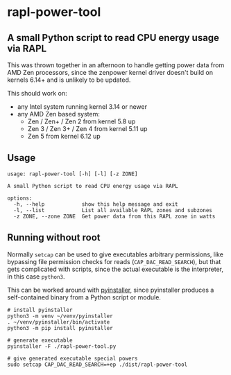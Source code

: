 # rapl-power-tool

## A small Python script to read CPU energy usage via RAPL

This was thrown together in an afternoon to handle getting power data from AMD Zen processors, since the zenpower kernel driver doesn't build on kernels 6.14+ and is unlikely to be updated.

This should work on:
- any Intel system running kernel 3.14 or newer
- any AMD Zen based system:
  - Zen / Zen+ / Zen 2 from kernel 5.8 up
  - Zen 3 / Zen 3+ / Zen 4 from kernel 5.11 up
  - Zen 5 from kernel 6.12 up

## Usage
```
usage: rapl-power-tool [-h] [-l] [-z ZONE]

A small Python script to read CPU energy usage via RAPL

options:
  -h, --help            show this help message and exit
  -l, --list            List all available RAPL zones and subzones
  -z ZONE, --zone ZONE  Get power data from this RAPL zone in watts
```

## Running without root

Normally `setcap` can be used to give executables arbitrary permissions, like bypassing file permission checks for reads (`CAP_DAC_READ_SEARCH`), but that gets complicated with scripts, since the actual executable is the interpreter, in this case `python3`.

This can be worked around with [pyinstaller](https://pyinstaller.org/en/stable/), since pyinstaller produces a self-contained binary from a Python script or module.

```
# install pyinstaller
python3 -m venv ~/venv/pyinstaller
. ~/venv/pyinstaller/bin/activate
python3 -m pip install pyinstaller

# generate executable
pyinstaller -F ./rapl-power-tool.py

# give generated executable special powers
sudo setcap CAP_DAC_READ_SEARCH=+ep ./dist/rapl-power-tool
```
